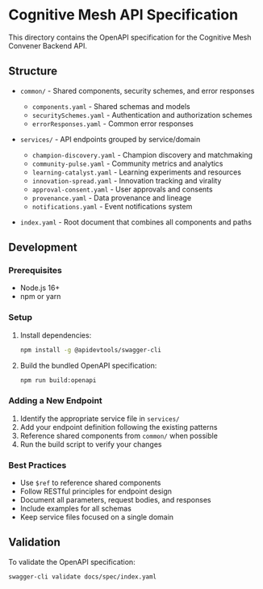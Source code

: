 # Cognitive Mesh API Specification

This directory contains the OpenAPI specification for the Cognitive Mesh Convener Backend API.

## Structure

- `common/` - Shared components, security schemes, and error responses
  - `components.yaml` - Shared schemas and models
  - `securitySchemes.yaml` - Authentication and authorization schemes
  - `errorResponses.yaml` - Common error responses

- `services/` - API endpoints grouped by service/domain
  - `champion-discovery.yaml` - Champion discovery and matchmaking
  - `community-pulse.yaml` - Community metrics and analytics
  - `learning-catalyst.yaml` - Learning experiments and resources
  - `innovation-spread.yaml` - Innovation tracking and virality
  - `approval-consent.yaml` - User approvals and consents
  - `provenance.yaml` - Data provenance and lineage
  - `notifications.yaml` - Event notifications system

- `index.yaml` - Root document that combines all components and paths

## Development

### Prerequisites

- Node.js 16+
- npm or yarn

### Setup

1. Install dependencies:
   ```bash
   npm install -g @apidevtools/swagger-cli
   ```

2. Build the bundled OpenAPI specification:
   ```bash
   npm run build:openapi
   ```

### Adding a New Endpoint

1. Identify the appropriate service file in `services/`
2. Add your endpoint definition following the existing patterns
3. Reference shared components from `common/` when possible
4. Run the build script to verify your changes

### Best Practices

- Use `$ref` to reference shared components
- Follow RESTful principles for endpoint design
- Document all parameters, request bodies, and responses
- Include examples for all schemas
- Keep service files focused on a single domain

## Validation

To validate the OpenAPI specification:

```bash
swagger-cli validate docs/spec/index.yaml
```
